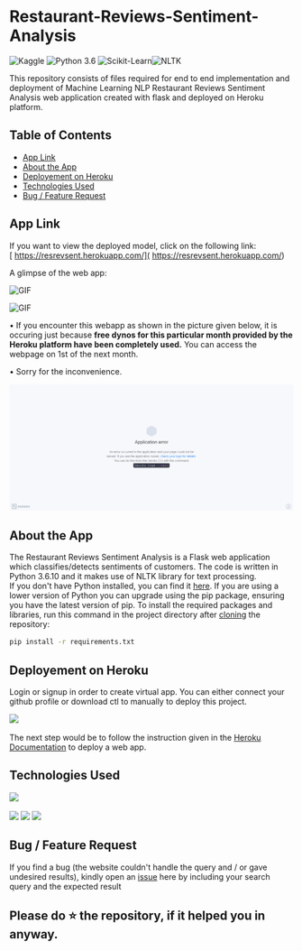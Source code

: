 # Restaurant-Reviews-Sentiment-Analysis

![Kaggle](https://img.shields.io/badge/Dataset-Kaggle-blue.svg) ![Python 3.6](https://img.shields.io/badge/Python-3.6-brightgreen.svg) ![Scikit-Learn](https://img.shields.io/badge/Libraries-ScikitLearn-orange.svg)![NLTK](https://img.shields.io/badge/NLTK-brightyellow.svg)

This repository consists of files required for end to end implementation and deployment of Machine Learning NLP Restaurant Reviews Sentiment Analysis web application created with flask and deployed on Heroku platform.

## Table of Contents
  * [App Link](#app-link)
  * [About the App](#about-the-app)
  * [Deployement on Heroku](#deployement-on-heroku)
  * [Technologies Used](#technologies-used)
  * [Bug / Feature Request](#bug---feature-request)


## App Link
If you want to view the deployed model, click on the following link:<br />
[ https://resrevsent.herokuapp.com/]( https://resrevsent.herokuapp.com/)

A glimpse of the web app:

![GIF](readme_resources/negresrev.gif)

![GIF](readme_resources/posresrev.gif)

• If you encounter this webapp as shown in the picture given below, it is occuring just because **free dynos for this particular month provided by the Heroku platform have been completely used.** You can access the webpage on 1st of the next month.

• Sorry for the inconvenience.

![Heroku-Error](readme_resources/application-error-heroku.png)

## About the App
The Restaurant Reviews Sentiment Analysis is a Flask web application which classifies/detects sentiments of customers. The code is written in Python 3.6.10 and it makes use of NLTK library for text processing.  
If you don't have Python installed, you can find it [here](https://www.python.org/downloads/). If you are using a lower version of Python you can upgrade using the pip package, ensuring you have the latest version of pip. To install the required packages and libraries, run this command in the project directory after [cloning](https://www.howtogeek.com/451360/how-to-clone-a-github-repository/) the repository:
```bash
pip install -r requirements.txt
```

## Deployement on Heroku
Login or signup in order to create virtual app. You can either connect your github profile or download ctl to manually to deploy this project.

[![](https://i.imgur.com/dKmlpqX.png)](https://heroku.com)

The next step would be to follow the instruction given in the [Heroku Documentation](https://devcenter.heroku.com/articles/getting-started-with-python) to deploy a web app.

## Technologies Used

![](https://forthebadge.com/images/badges/made-with-python.svg)

[<img target="_blank" src="https://flask.palletsprojects.com/en/1.1.x/_images/flask-logo.png" width=170>](https://flask.palletsprojects.com/en/1.1.x/) [<img target="_blank" src="https://number1.co.za/wp-content/uploads/2017/10/gunicorn_logo-300x85.png" width=280>](https://gunicorn.org) [<img target="_blank" src="https://scikit-learn.org/stable/_static/scikit-learn-logo-small.png" width=200>](https://scikit-learn.org/stable/) 

## Bug / Feature Request

If you find a bug (the website couldn't handle the query and / or gave undesired results), kindly open an [issue](https://github.com/divyansh1195/Airline-Fare-Prediction/issues) here by including your search query and the expected result


## Please do ⭐ the repository, if it helped you in anyway.
